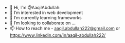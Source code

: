 - 👋 Hi, I’m @AaqilAbdullah
- 👀 I’m interested in web development
- 🌱 I’m currently learning frameworks
- 💞️ I’m looking to collaborate on ...
- 📫 How to reach me - aaqil.abdullah222@gmail.com or https://www.linkedin.com/in/aaqil-abdullah222/

